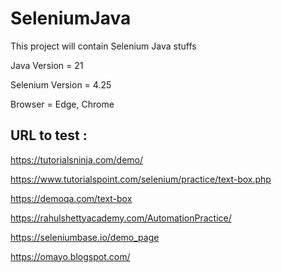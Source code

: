 # SeleniumJava
This project will contain Selenium Java stuffs

Java Version = 21

Selenium Version = 4.25

Browser = Edge, Chrome

URL to test :
-----------------
https://tutorialsninja.com/demo/

https://www.tutorialspoint.com/selenium/practice/text-box.php

https://demoqa.com/text-box

https://rahulshettyacademy.com/AutomationPractice/

https://seleniumbase.io/demo_page

https://omayo.blogspot.com/
